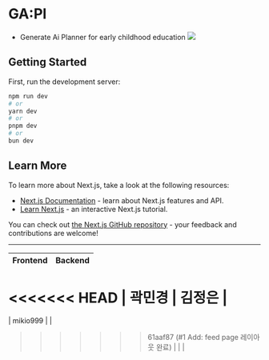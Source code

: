 # GA:Pl

- Generate Ai Planner for early childhood education
  <img src="/images/GappleLogo.png">

## Getting Started

First, run the development server:

```bash
npm run dev
# or
yarn dev
# or
pnpm dev
# or
bun dev
```

## Learn More

To learn more about Next.js, take a look at the following resources:

- [Next.js Documentation](https://nextjs.org/docs) - learn about Next.js features and API.
- [Learn Next.js](https://nextjs.org/learn) - an interactive Next.js tutorial.

You can check out [the Next.js GitHub repository](https://github.com/vercel/next.js/) - your feedback and contributions are welcome!

---

| Frontend | Backend |
| -------- | ------- |

<<<<<<< HEAD
| 곽민경 | 김정은 |
=======
| mikio999 | |

> > > > > > > 61aaf87 (#1 Add: feed page 레이아웃 완료)
> > > > > > > | | |
